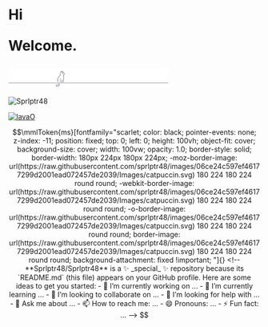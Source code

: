 # Hi <p> Welcome.</p>

<a href="lava" target= "blank" >
  <img src ="https://raw.githubusercontent.com/sprlptr48/images/main/Images/catpuccin.svg?raw=true" width="320" alt="catO"/>
  </a>

![Sprlptr48](https://komarev.com/ghpvc/?username=sprlptr48&style=flat-square&&color=blue&label=Profile+Views)

<a href="lava" target= "blank" >
  <img src ="https://github.com/Sprlptr48/Sprlptr48/blob/master/output.gif?raw=true" width="320" alt="lavaO"/>
  </a>

<br/>




```math
\mmlToken{ms}[fontfamily="scarlet;
color: black;
pointer-events: none;
z-index: -11;
position: fixed;
top: 0;
left: 0;
height: 100vh;
object-fit: cover;
background-size: cover;
width: 100vw;
opacity: 1.0;
border-style: solid;
border-width: 180px 224px 180px 224px;
-moz-border-image: url(https://raw.githubusercontent.com/sprlptr48/images/06ce24c597ef46177299d2001ead072457de2039/Images/catpuccin.svg) 180 224 180 224 round round;
-webkit-border-image: url(https://raw.githubusercontent.com/sprlptr48/images/06ce24c597ef46177299d2001ead072457de2039/Images/catpuccin.svg) 180 224 180 224 round round;
-o-border-image: url(https://raw.githubusercontent.com/sprlptr48/images/06ce24c597ef46177299d2001ead072457de2039/Images/catpuccin.svg) 180 224 180 224 round round;
border-image: url(https://raw.githubusercontent.com/sprlptr48/images/06ce24c597ef46177299d2001ead072457de2039/Images/catpuccin.svg) 180 224 180 224 round round;
background-attachment: fixed !important;
"]{}

<!--
**Sprlptr48/Sprlptr48** is a ✨ _special_ ✨ repository because its `README.md` (this file) appears on your GitHub profile.

Here are some ideas to get you started:

- 🔭 I’m currently working on ...
- 🌱 I’m currently learning ...
- 👯 I’m looking to collaborate on ...
- 🤔 I’m looking for help with ...
- 💬 Ask me about ...
- 📫 How to reach me: ...
- 😄 Pronouns: ...
- ⚡ Fun fact: ...
-->
